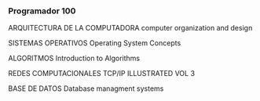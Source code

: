 
### Programador 100

ARQUITECTURA DE LA COMPUTADORA
	computer organization and design

SISTEMAS OPERATIVOS
Operating System Concepts

ALGORITMOS
Introduction to Algorithms

REDES COMPUTACIONALES
TCP/IP ILLUSTRATED VOL 3

BASE DE DATOS
Database managment systems		